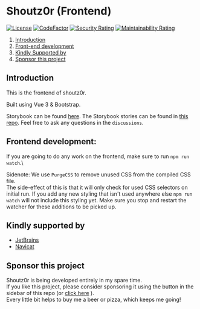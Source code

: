 # Shoutz0r (Frontend)

[![License](https://img.shields.io/github/license/Shoutz0r/frontend.svg?style=flat)](https://www.gnu.org/licenses/gpl-3.0.en.html)
[![CodeFactor](https://www.codefactor.io/repository/github/Shoutz0r/frontend/badge/main)](https://www.codefactor.io/repository/github/Shoutz0r/frontend/overview/main)
[![Security Rating](https://sonarcloud.io/api/project_badges/measure?project=Shoutz0r_frontend&metric=security_rating)](https://sonarcloud.io/summary/new_code?id=Shoutz0r_frontend)
[![Maintainability Rating](https://sonarcloud.io/api/project_badges/measure?project=Shoutz0r_frontend&metric=sqale_rating)](https://sonarcloud.io/summary/new_code?id=Shoutz0r_frontend)

1. [Introduction](#introduction)
2. [Front-end development](#frontend-development)
3. [Kindly Supported by](#kindly-supported-by)
4. [Sponsor this project](#sponsor-this-project)

## Introduction

This is the frontend of shoutz0r.

Built using Vue 3 & Bootstrap.

Storybook can be found [here](https://shoutzor.com/storybook/app/master/). The Storybook stories can be found in [this repo](https://github.com/Shoutz0r/storybook).
Feel free to ask any questions in the `discussions`.

## Frontend development:

If you are going to do any work on the frontend, make sure to run `npm run watch`.\

Sidenote: We use `PurgeCSS` to remove unused CSS from the compiled CSS file.\
The side-effect of this is that it will only check for used CSS selectors on initial run. If you add any new styling that isn't used anywhere else `npm run watch` will not include this styling yet. Make sure you stop and restart the watcher for these additions to be picked up.

## Kindly supported by

* [JetBrains](https://www.jetbrains.com/?from=Shoutz0r)
* [Navicat](https://www.navicat.com/)

## Sponsor this project

Shoutz0r is being developed entirely in my spare time. \
If you like this project, please consider sponsoring it using the button in the sidebar of this repo (or [click here](https://github.com/sponsors/xorinzor) ).\
Every little bit helps to buy me a beer or pizza, which keeps me going!
